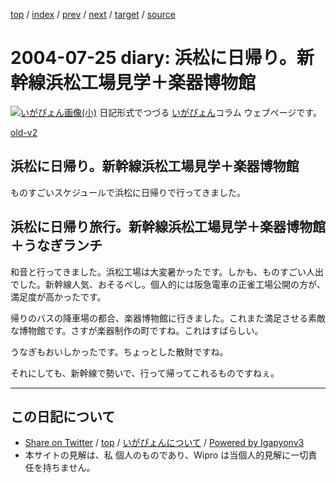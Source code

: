 [top](../index.html) 
 / [index](index.html) 
 / [prev](ig040719.html) 
 / [next](ig040813.html) 
 / [target](http://www.igapyon.jp/igapyon/diary/2004/ig040725.html) 
 / [source](https://github.com/igapyon/diary/blob/master/2004/ig040725.src.md) 

2004-07-25 diary: 浜松に日帰り。新幹線浜松工場見学＋楽器博物館
=====================================================================================================
[![いがぴょん画像(小)](http://www.igapyon.jp/igapyon/diary/images/iga200306s.jpg "いがぴょん")](http://www.igapyon.jp/igapyon/diary/memo/memoigapyon.html) 日記形式でつづる [いがぴょん](http://www.igapyon.jp/igapyon/diary/memo/memoigapyon.html)コラム ウェブページです。

[old-v2](ig040725-orig.html)

## 浜松に日帰り。新幹線浜松工場見学＋楽器博物館

ものすごいスケジュールで浜松に日帰りで行ってきました。


## 浜松に日帰り旅行。新幹線浜松工場見学＋楽器博物館＋うなぎランチ

和音と行ってきました。浜松工場は大変暑かったです。しかも、ものすごい人出でした。新幹線人気、おそるべし。個人的には阪急電車の正雀工場公開の方が、満足度が高かったです。

帰りのバスの降車場の都合、楽器博物館に行きました。これまた満足させる素敵な博物館です。さすが楽器制作の町ですね。これはすばらしい。

うなぎもおいしかったです。ちょっとした散財ですね。

それにしても、新幹線で勢いで、行って帰ってこれるものですねぇ。


----------------------------------------------------------------------------------------------------

## この日記について

* [Share on Twitter](https://twitter.com/intent/tweet?hashtags=igapyon%2Cdiary%2C%E3%81%84%E3%81%8C%E3%81%B4%E3%82%87%E3%82%93&text=%E6%B5%9C%E6%9D%BE%E3%81%AB%E6%97%A5%E5%B8%B0%E3%82%8A%E3%80%82%E6%96%B0%E5%B9%B9%E7%B7%9A%E6%B5%9C%E6%9D%BE%E5%B7%A5%E5%A0%B4%E8%A6%8B%E5%AD%A6%EF%BC%8B%E6%A5%BD%E5%99%A8%E5%8D%9A%E7%89%A9%E9%A4%A8&url=http%3A%2F%2Fwww.igapyon.jp%2Figapyon%2Fdiary%2F2004%2Fig040725.html) / [top](../index.html) / [いがぴょんについて](http://www.igapyon.jp/igapyon/diary/memo/memoigapyon.html) / [Powered by Igapyonv3](https://github.com/igapyon/igapyonv3)
* 本サイトの見解は、私 個人のものであり、Wipro は当個人的見解に一切責任を持ちません。 
